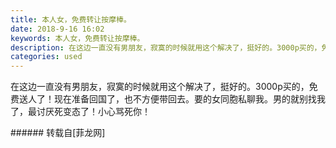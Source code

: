 ```yaml
---
title: 本人女，免费转让按摩棒。
date: 2018-9-16 16:02
keywords: 本人女，免费转让按摩棒。
description: 在这边一直没有男朋友，寂寞的时候就用这个解决了，挺好的。3000p买的，免费送人了！现在准备回国了，也不方便带回去。要的女同胞私聊我。男的就别找我了，最讨厌死变态了！小心骂死你！
categories: used
---
```

<td class="t_f" id="postmessage_1806185">

在这边一直没有男朋友，寂寞的时候就用这个解决了，挺好的。3000p买的，免费送人了！现在准备回国了，也不方便带回去。要的女同胞私聊我。男的就别找我了，最讨厌死变态了！小心骂死你！<br/>
<img alt="" border="0" class="zoom" data-cf-modified-a265faf025a8712f2f58d753-="" file="http://www.flw.ph/data/appbyme/upload/image/201809/16/sDpWsNBdToeF.jpg" id="aimg_nmaJ6" lazyloadthumb="1" onclick="" onmouseover="" src="http://www.flw.ph/data/appbyme/upload/image/201809/16/sDpWsNBdToeF.jpg"/><br/>
</td>
###### 转载自[菲龙网]